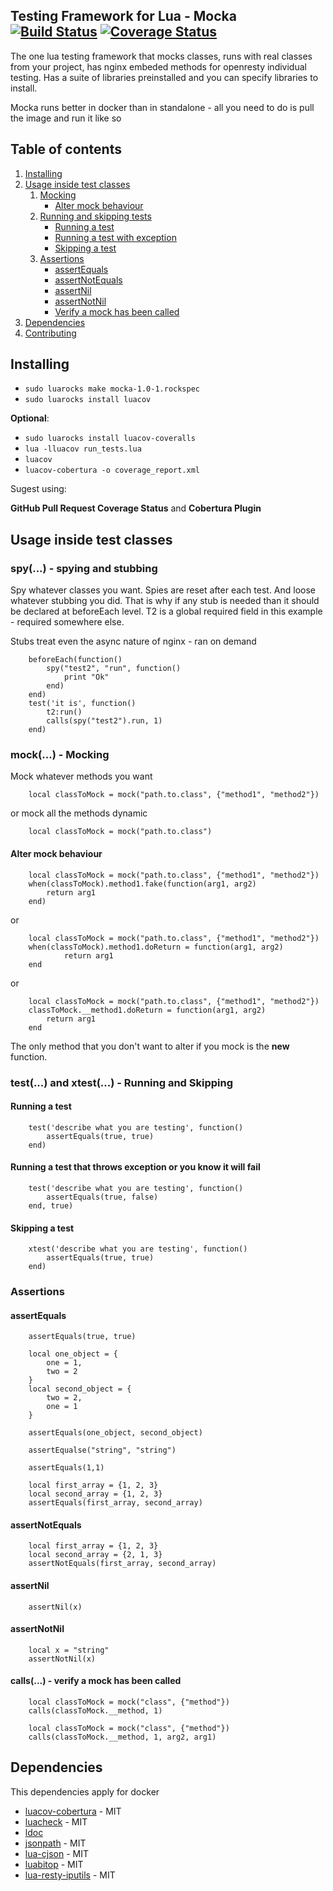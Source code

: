 Testing Framework for Lua - Mocka [![Build Status](https://travis-ci.org/adobe/mocka.svg?branch=master)](https://travis-ci.org/adobe/mocka) 
[![Coverage Status](https://coveralls.io/repos/github/adobe/mocka/badge.svg?branch=feature%2Ftravis_coveralls)](https://coveralls.io/github/adobe/mocka?branch=feature%2Ftravis_coveralls) 
------

The one lua testing framework that mocks classes, runs with real classes from
your project, has nginx embeded methods for openresty individual testing. Has a suite
of libraries preinstalled and you can specify libraries to install.

Mocka runs better in docker than in standalone - all you need to do is pull
the image and run it like so


Table of contents
----
1. [Installing](#installing)
2. [Usage inside test classes](#ussage-inside-test-classes)
    1. [Mocking](#mock---mocking)
        - [Alter mock behaviour](#alter-mock-behaviour)
    2. [Running and skipping tests](#test-and-xtest---running-and-skipping)
        - [Running a test](#running-a-test)
        - [Running a test with exception](#running-a-test-that-throws-exception-or-you-know-it-will-fail)
        - [Skipping a test](#skipping-a-test)
    3. [Assertions](#assertions)
        - [assertEquals](#assertequals)
        - [assertNotEquals](#assertnotequals)
        - [assertNil](#assertnil)
        - [assertNotNil](#assertnotnil)
        - [Verify a mock has been called](#calls---verify-a-mock-has-been-called)
3. [Dependencies](#dependencies)
4. [Contributing](https://github.com/adobe/mocka/blob/master/CONTRIBUTING.md)
        

## Installing
- `sudo luarocks make mocka-1.0-1.rockspec`
- `sudo luarocks install luacov`

__Optional__:
- `sudo luarocks install luacov-coveralls`
- `lua -lluacov run_tests.lua`
- `luacov`
- `luacov-cobertura -o coverage_report.xml`

Sugest using:
 
__GitHub Pull Request Coverage Status__ and __Cobertura Plugin__


## Usage inside test classes

### spy(...) - spying and stubbing

Spy whatever classes you want. Spies are reset after each test. And loose
whatever stubbing you did. That is why if any stub is needed than it should be
declared at beforeEach level. T2 is a global required field in this example - required
somewhere else.

Stubs treat even the async nature of nginx - ran on demand

```
    beforeEach(function()
        spy("test2", "run", function()
            print "Ok"
        end)
    end)
    test('it is', function()
        t2:run()
        calls(spy("test2").run, 1)
    end)
```

### mock(...) - Mocking

Mock whatever methods you want

``` 
    local classToMock = mock("path.to.class", {"method1", "method2"})
```

or mock all the methods dynamic

```
    local classToMock = mock("path.to.class")
```

#### Alter mock behaviour

``` 
    local classToMock = mock("path.to.class", {"method1", "method2"})
    when(classToMock).method1.fake(function(arg1, arg2)
        return arg1
    end)
```

or

```
    local classToMock = mock("path.to.class", {"method1", "method2"})
    when(classToMock).method1.doReturn = function(arg1, arg2)
            return arg1
    end
```

or

```
    local classToMock = mock("path.to.class", {"method1", "method2"})
    classToMock.__method1.doReturn = function(arg1, arg2)
        return arg1
    end
```

The only method that you don't want to alter if you mock is the __new__ function.

### test(...) and xtest(...) - Running and Skipping

#### Running a test
```
    test('describe what you are testing', function()
        assertEquals(true, true)
    end)
```


#### Running a test that throws exception or you know it will fail
```
    test('describe what you are testing', function()
        assertEquals(true, false)
    end, true)
```

#### Skipping a test
```
    xtest('describe what you are testing', function()
        assertEquals(true, true)
    end)
```

### Assertions

#### assertEquals 


```
    assertEquals(true, true)
```

```
    local one_object = {
        one = 1,
        two = 2
    }
    local second_object = {
        two = 2,
        one = 1
    }
    
    assertEquals(one_object, second_object)
```

```
    assertEqualse("string", "string")
```

```
    assertEquals(1,1)
```

```
    local first_array = {1, 2, 3}
    local second_array = {1, 2, 3}
    assertEquals(first_array, second_array)
```

#### assertNotEquals

```
    local first_array = {1, 2, 3}
    local second_array = {2, 1, 3}
    assertNotEquals(first_array, second_array)
```

#### assertNil

```
    assertNil(x)
```

#### assertNotNil

```
    local x = "string"
    assertNotNil(x)
```

#### calls(...) - verify a mock has been called

```
    local classToMock = mock("class", {"method"})
    calls(classToMock.__method, 1)
```

```
    local classToMock = mock("class", {"method"})
    calls(classToMock.__method, 1, arg2, arg1)
```

## Dependencies

This dependencies apply for docker

- [luacov-cobertura](https://github.com/britzl/luacov-cobertura) - MIT
- [luacheck](https://github.com/mpeterv/luacheck) - MIT
- [ldoc](https://stevedonovan.github.io/ldoc/)
- [jsonpath](https://github.com/mrpace2/lua-jsonpath) - MIT
- [lua-cjson](https://github.com/mpx/lua-cjson) - MIT
- [luabitop](http://bitop.luajit.org/index.html) - MIT
- [lua-resty-iputils](https://github.com/hamishforbes/lua-resty-iputils) - MIT
